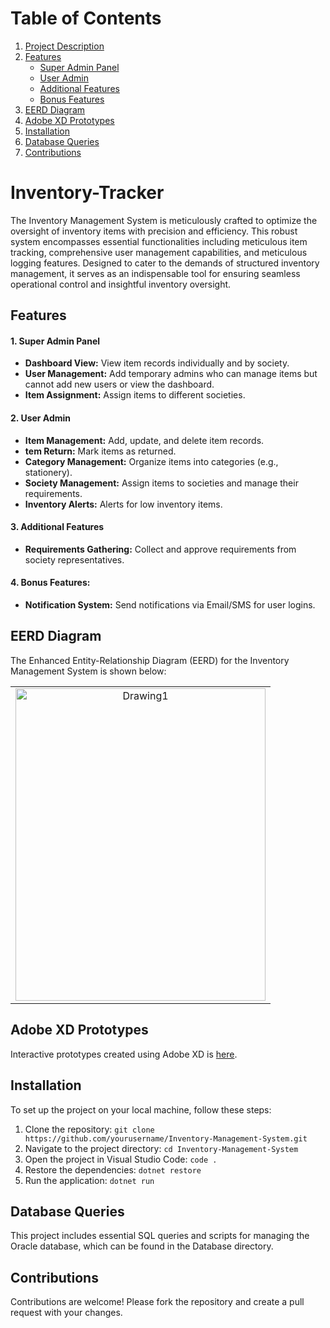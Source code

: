 # Table of Contents

1. [Project Description](#inventory-tracker)
2. [Features](#features)
   - [Super Admin Panel](#1-super-admin-panel)
   - [User Admin](#2-user-admin)
   - [Additional Features](#3-additional-features)
   - [Bonus Features](#4-bonus-features)
3. [EERD Diagram](#eerd-diagram)
4. [Adobe XD Prototypes](#adobe-xd-prototypes)
5. [Installation](#installation)
6. [Database Queries](#database-queries)
7. [Contributions](#contributions)


# Inventory-Tracker

The Inventory Management System is meticulously crafted to optimize the oversight of inventory items with precision and efficiency. This robust system encompasses essential functionalities including meticulous item tracking, comprehensive user management capabilities, and meticulous logging features. Designed to cater to the demands of structured inventory management, it serves as an indispensable tool for ensuring seamless operational control and insightful inventory oversight.

## Features

#### 1. Super Admin Panel
- **Dashboard View:** View item records individually and by society.
- **User Management:** Add temporary admins who can manage items but cannot add new users or view the dashboard.
- **Item Assignment:** Assign items to different societies.

#### 2. User Admin
- **Item Management:** Add, update, and delete item records.
- **tem Return:** Mark items as returned.
- **Category Management:** Organize items into categories (e.g., stationery).
- **Society Management:** Assign items to societies and manage their requirements.
- **Inventory Alerts:** Alerts for low inventory items.

#### 3. Additional Features
- **Requirements Gathering:** Collect and approve requirements from society representatives.

#### 4. Bonus Features:
- **Notification System:** Send notifications via Email/SMS for user logins.

## EERD Diagram
The Enhanced Entity-Relationship Diagram (EERD) for the Inventory Management System is shown below:

<table align="center">
  <tr>
    <td align="center">
     <img src="https://i.ibb.co/wM3q7LH/Drawing1.jpg" alt="Drawing1" border="0" width="400" height="500">
    </td>
  </tr>
</table>

## Adobe XD Prototypes
Interactive prototypes created using Adobe XD is [here](https://github.com/M-Muntazer-Mehdi/Inventory-Tracker/tree/main/Prototypes%20Files%20-%20Adobe%20XD).

## Installation
To set up the project on your local machine, follow these steps:
1. Clone the repository:
`git clone https://github.com/yourusername/Inventory-Management-System.git`
2. Navigate to the project directory:
`cd Inventory-Management-System`
3. Open the project in Visual Studio Code:
`code .`
4. Restore the dependencies:
`dotnet restore`
5. Run the application:
`dotnet run`

## Database Queries
This project includes essential SQL queries and scripts for managing the Oracle database, which can be found in the Database directory.

## Contributions
Contributions are welcome! Please fork the repository and create a pull request with your changes.


